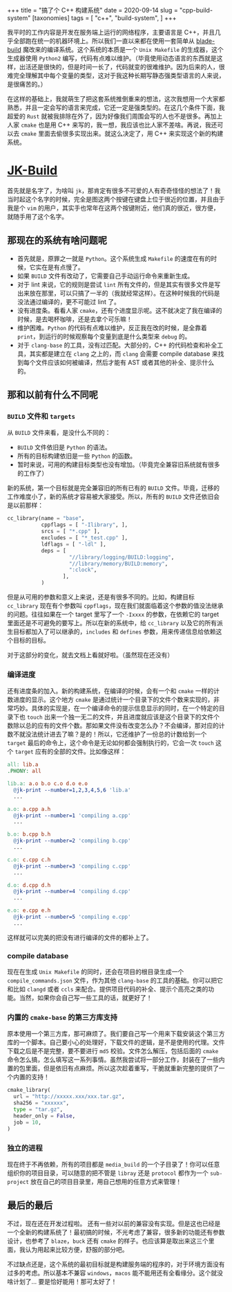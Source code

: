 +++
title = "搞了个 C++ 构建系统"
date = 2020-09-14
slug = "cpp-build-system"
[taxonomies]
tags = [
  "c++",
  "build-system",
]
+++

我平时的工作内容是开发在服务端上运行的网络程序，主要语言是 C++，并且几乎全部跑在统一的机器环境上。所以我们一直以来都在使用一套简单从 [blade-build](https://github.com/chen3feng/blade-build) 魔改来的编译系统。这个系统的本质是一个 `Unix Makefile` 的生成器，这个生成器使用 `Python2` 编写，代码有点难以维护。（毕竟使用动态语言的东西就是这样，出活还是很快的，但是时间一长了，代码就变的很难维护。因为后来的人，很难完全理解其中每个变量的类型，这对于我这种长期写静态强类型语言的人来说，是很痛苦的。）

<!-- more -->

在这样的基础上，我就萌生了把这套系统推倒重来的想法，这次我想用一个大家都熟悉，并且一定会写的语言来完成，它还一定是强类型的。在这几个条件下面，我超爱的 `Rust` 就被我排除在外了，因为好像我们周围会写的人也不是很多。再加上人家 `cmake` 也是用 C++ 来写的，我一想，我应该也比人家不差啥。再说，我还可以去 `cmake` 里面去偷很多实现出来。就这么决定了，用 C++ 来实现这个新的构建系统。

# [JK-Build](https://github.com/TwIStOy/jk-build)

首先就是名字了，为啥叫 `jk`，那肯定有很多不可爱的人有奇奇怪怪的想法了！我当时起这个名字的时候，完全是图这两个按键在键盘上位于很近的位置，并且由于我是个 `vim` 的用户，其实手也常年在这两个按键附近，他们真的很近，很方便，就随手用了这个名字。

## 那现在的系统有啥问题呢

- 首先就是，原罪之一就是 `Python`。这个系统生成 `Makefile` 的速度在有的时候，它实在是有点慢了。
- 如果 `BUILD` 文件有改动了，它需要自己手动运行命令来重新生成。
- 对于 lint 来说，它的规则是尝试 `lint` 所有文件的，但是其实有很多文件是写出来放在那里，可以只搞了一半的（我就经常这样）。在这种时候我的代码是没法通过编译的，更不可能过 lint 了。
- 没有进度条。看看人家 `cmake`，还有个进度显示呢。这不就决定了我在编译的时候，是去喝杯咖啡，还是去拿个可乐嘛！
- 维护困难。`Python` 的代码有点难以维护，反正我在改的时候，是全靠着 `print`，到运行的时候观察每个变量到底是什么类型来 `debug` 的。
- 对于 `clang-base` 的工具，没有过匹配。大部分的，C++ 的代码检查和补全工具，其实都是建立在 `clang` 之上的，而 `clang` 会需要 compile database 来找到每个文件应该如何被编译，然后才能有 AST 或者其他的补全、提示什么的。

## 那和以前有什么不同呢

### `BUILD` 文件和 `targets`
从 `BUILD` 文件来看，是没什么不同的：
  - `BUILD` 文件依旧是 `Python` 的语法。
  - 所有的目标构建依旧是一些 `Python` 的函数。
  - 暂时来说，可用的构建目标类型也没有增加。（毕竟完全兼容旧系统就有很多的工作了）

新的系统，第一个目标就是完全兼容旧的所有已有的 `BUILD` 文件。毕竟，迁移的工作难度小了，新的系统才容易被大家接受。所以，所有的 `BUILD` 文件还依旧会是以前那样：

```python
cc_library(name = "base",
           cppflags = [ "-Ilibrary", ],
           srcs = [ "*.cpp" ],
           excludes = [ "*_test.cpp" ],
           ldflags = [ "-ldl" ],
           deps = [
                    "//library/logging/BUILD:logging",
                    "//library/memory/BUILD:memory",
                    ":clock",
                  ],
           )
```

但是从可用的参数和意义上来说，还是有很多不同的。比如，构建目标 `cc_library` 现在有个参数叫 `cppflags`，现在我们就面临着这个参数的值没法继承的问题。往往如果在一个 target 里写了一个 `-Ixxxx` 的参数，在依赖它的 target 里面还是不可避免的要写上。所以在新的系统中，给 `cc_library` 以及它的所有派生目标都加入了可以继承的，`includes` 和 `defines` 参数，用来传递信息给依赖这个目标的目标。

对于这部分的变化，就去文档上看就好啦。（虽然现在还没有）

### 编译进度

还有进度条的加入。新的构建系统，在编译的时候，会有一个和 `cmake` 一样的计数进度的显示。这个地方 `cmake` 是通过统计一个目录下的文件个数来实现的，非常巧妙。具体的实现是，在一个编译命令的提示信息显示的同时，在一个特定的目录下也 `touch` 出来一个独一无二的文件，并且进度就应该是这个目录下的文件个数除以总的应有的文件个数。那如果文件没有改变怎么办？不会编译，那对应的计数不就没法统计进去了嘛？是的！所以，它还维护了一份总的计数给到一个 `target` 最后的命令上，这个命令是无论如何都会强制执行的，它会一次 `touch` 这个 `target` 应有的全部的文件。比如像这样：

```makefile
all: lib.a
.PHONY: all

lib.a: a.o b.o c.o d.o e.o
  @jk-print --number=1,2,3,4,5,6 'lib.a'
  ...

a.o: a.cpp a.h
  @jk-print --number=1 'compiling a.cpp'
  ...

b.o: b.cpp b.h
  @jk-print --number=2 'compiling b.cpp'
  ...

c.o: c.cpp c.h
  @jk-print --number=3 'compiling c.cpp'
  ...

d.o: d.cpp d.h
  @jk-print --number=4 'compiling d.cpp'
  ...

e.o: e.cpp e.h
  @jk-print --number=5 'compiling e.cpp'
  ...
```

这样就可以完美的把没有进行编译的文件的都补上了。

### compile database

现在在生成 `Unix Makefile` 的同时，还会在项目的根目录生成一个 `compile_commands.json` 文件，作为其他 `clang-base` 的工具的基础。你可以把它和比如 `clangd` 或者 `ccls` 来配合。提供项目代码的补全、提示个高亮之类的功能。当然，如果你会自己写一些工具的话，就更好了！

### 内置的 `cmake-base` 的第三方库支持

原本使用一个第三方库，那可麻烦了。我们要自己写一个用来下载安装这个第三方库的一个脚本。自己要小心的处理好，下载文件的逻辑，是不是使用的代理。文件下载之后是不是完整，要不要进行 `md5` 校验。文件怎么解压，包括后面的 `cmake` 命令怎么搞，怎么填写这一系列事情。虽然我尝试将一部分工作，封装在了一些内置的包里面，但是依旧有点麻烦。所以这次趁着重写，干脆就重新完整的提供了一个内置的支持！

```python
cmake_library(
  url = "http://xxxxx.xxx/xxx.tar.gz",
  sha256 = "xxxxxx",
  type = "tar.gz",
  header_only = False,
  job = 10,
)
```

### 独立的进程

现在终于不再依赖，所有的项目都是 `media_build` 的一个子目录了！你可以任意组织你的项目目录，可以随意的把不管是 `libray` 还是 `protocol` 都作为一个 `sub-project` 放在自己的项目目录里，用自己想用的任意方式来管理！

## 最后的最后

不过，现在还在开发过程啦。
还有一些对以前的兼容没有实现。但是这也已经是一个全新的构建系统了！最初搞的时候，不光考虑了兼容，很多新的功能还有参数设计，也参考了 `blaze`，`buck` 还有 `cmake` 的样子。也应该算是取出来这三个里面，我认为用起来比较方便，舒服的部分吧。

不过缺点还是，这个系统的最初目标就是构建服务端的程序的，对于环境方面没有过多的考虑。所以基本不兼容 `windows`，`macos` 能不能用还有全看缘分。这个就没啥计划了… 要是恰好能用！那可太好了！
